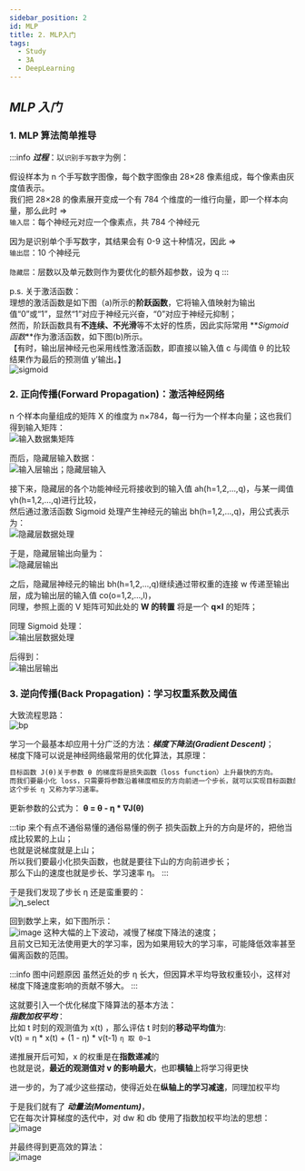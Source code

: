 ```yaml
---
sidebar_position: 2
id: MLP
title: 2. MLP入门
tags:
  - Study
  - 3A
  - DeepLearning
---
```


## _MLP 入门_

### 1. MLP 算法简单推导

:::info **_过程_**：以`识别手写数字`为例：

假设样本为 n 个手写数字图像，每个数字图像由 28×28 像素组成，每个像素由灰度值表示。  
我们把 28×28 的像素展开变成一个有 784 个维度的一维行向量，即一个样本向量，那么此时 =>  
`输入层`：每个神经元对应一个像素点，共 784 个神经元

因为是识别单个手写数字，其结果会有 0-9 这十种情况，因此 =>  
`输出层`：10 个神经元

`隐藏层`：层数以及单元数则作为要优化的额外超参数，设为 q
:::

p.s. 关于激活函数：  
理想的激活函数是如下图（a)所示的**阶跃函数**，它将输入值映射为输出值“0”或“1”，显然“1”对应于神经元兴奋，“0”对应于神经元抑制；  
然而，阶跃函数具有**不连续、不光滑**等不太好的性质，因此实际常用 **_Sigmoid 函数_**作为激活函数，如下图(b)所示。  
【有时，输出层神经元也采用线性激活函数，即直接以输入值 c 与阈值 θ 的比较结果作为最后的预测值 y’输出。】  
![sigmoid](https://tva2.sinaimg.cn/large/005x6vs8ly1h73ndg7bhtj31350j1di4.jpg)

### 2. 正向传播(Forward Propagation)：激活神经网络

n 个样本向量组成的矩阵 X 的维度为 n×784，每一行为一个样本向量；这也我们得到输入矩阵：  
![输入数据集矩阵](https://tvax2.sinaimg.cn/large/005x6vs8ly1h73o5g3eqdj33hw150my9.jpg)

而后，隐藏层输入数据：  
![输入层输出；隐藏层输入](https://tvax2.sinaimg.cn/large/005x6vs8ly1h73vhb35e4j32io1dggnw.jpg)

接下来，隐藏层的各个功能神经元将接收到的输入值 ah(h=1,2,…,q)，与某一阈值 γh(h=1,2,…,q)进行比较，  
然后通过激活函数 Sigmoid 处理产生神经元的输出 bh(h=1,2,…,q)，用公式表示为：  
![隐藏层数据处理](https://tvax2.sinaimg.cn/large/005x6vs8ly1h73vlubg3kj30aq01x748.jpg)

于是，隐藏层输出向量为：  
![隐藏层输出](https://tva2.sinaimg.cn/large/005x6vs8ly1h73vt0ydysj30ib01674e.jpg)

之后，隐藏层神经元的输出 bh(h=1,2,…,q)继续通过带权重的连接 w 传递至输出层，成为输出层的输入值 co(o=1,2,…,l)，  
同理，参照上面的 V 矩阵可知此处的 **W 的转置** 将是一个 **q×l** 的矩阵；

同理 Sigmoid 处理：  
![输出层数据处理](https://tva4.sinaimg.cn/large/005x6vs8ly1h73w06px2gj30aq01xaa0.jpg)

后得到：  
![输出层输出](https://tva2.sinaimg.cn/large/005x6vs8ly1h73w0qi42jj30in014jrh.jpg)

### 3. 逆向传播(Back Propagation)：学习权重系数及阈值

大致流程思路：  
![bp](https://tvax3.sinaimg.cn/large/005x6vs8ly1h7acnmo1f4j30ly0hiq6k.jpg)

学习一个最基本却应用十分广泛的方法：**_梯度下降法(Gradient Descent)_**；  
梯度下降可以说是神经网络最常用的优化算法，其原理：

```markdown
目标函数 J(θ)关于参数 θ 的梯度将是损失函数（loss function）上升最快的方向。  
而我们要最小化 loss，只需要将参数沿着梯度相反的方向前进一个步长，就可以实现目标函数的下降。  
这个步长 η 又称为学习速率。
```

更新参数的公式为：
**θ = θ - η \* ∇J(θ)**

:::tip 来个有点不通俗易懂的通俗易懂的例子
损失函数上升的方向是坏的，把他当成比较累的上山；  
也就是说梯度就是上山；  
所以我们要最小化损失函数，也就是要往下山的方向前进步长；  
那么下山的速度也就是步长、学习速率 η。
:::

于是我们发现了步长 η 还是蛮重要的：  
![η_select](https://tva1.sinaimg.cn/large/005x6vs8ly1h78m34wwrrj30mc0a6aap.jpg)

回到数学上来，如下图所示：  
![image](https://tva4.sinaimg.cn/large/005x6vs8ly1h741djufmqj30pw04n403.jpg)
这种大幅的上下波动，减慢了梯度下降法的速度；  
且前文已知无法使用更大的学习率，因为如果用较大的学习率，可能降低效率甚至偏离函数的范围。

:::info 图中问题原因
虽然近处的步 η 长大，但因算术平均导致权重较小，这样对梯度下降速度影响的贡献不够大。
:::

这就要引入一个优化梯度下降算法的基本方法：  
**_指数加权平均_**：  
比如 t 时刻的观测值为 x(t) ，那么评估 t 时刻的**移动平均值**为:  
v(t) = η \* x(t) + (1 - η) \* v(t-1) `η 取 0~1`

递推展开后可知，x 的权重是在**指数递减**的  
也就是说，**最近的观测值对 v 的影响最大**，也即**横轴**上将学习得更快

进一步的，为了减少这些摆动，使得近处在**纵轴上的学习减速**，同理加权平均

于是我们就有了 **_动量法(Momentum)_**，  
它在每次计算梯度的迭代中，对 dw 和 db 使用了指数加权平均法的思想：  
![image](https://tvax1.sinaimg.cn/large/005x6vs8ly1h78m8zbmflj309g0au0u9.jpg)

并最终得到更高效的算法：  
![image](https://tvax1.sinaimg.cn/large/005x6vs8ly1h78mac83vsj30oy04sq4s.jpg)
